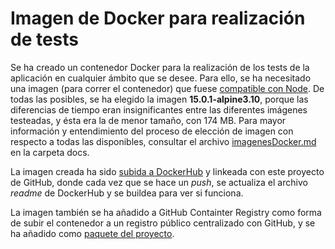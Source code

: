 # Imagen de Docker para realización de tests
Se ha creado un contenedor Docker para la realización de los tests de la aplicación en cualquier ámbito que se desee. Para ello, se ha necesitado una imagen (para correr el contenedor) que fuese [compatible con Node](https://hub.docker.com/_/node). De todas las posibles, se ha elegido la imagen **15.0.1-alpine3.10**, porque las diferencias de tiempo eran insignificantes entre las diferentes imágenes testeadas, y ésta era la de menor tamaño, con 174 MB. Para mayor información y entendimiento del proceso de elección de imagen con respecto a todas las disponibles, consultar el archivo [imagenesDocker.md](https://github.com/AntonioRev/ListenYourMood/blob/master/docs/imagenesDocker.md) en la carpeta docs.

La imagen creada ha sido [subida a DockerHub](https://hub.docker.com/repository/docker/antoniorev/listenyourmood) y linkeada con este proyecto de GitHub, donde cada vez que se hace un *push*, se actualiza el archivo *readme* de DockerHub y se buildea para ver si funciona.

La imagen también se ha añadido a GitHub Containter Registry como forma de subir el contenedor a un registro público centralizado con GitHub, y se ha añadido como [paquete del proyecto](https://github.com/users/AntonioRev/packages/container/package/listenyourmood).
